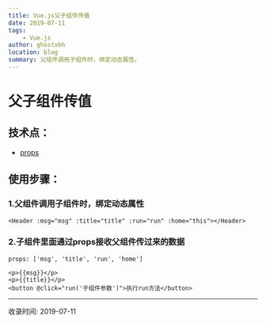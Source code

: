 ```yaml
---
title: Vue.js父子组件传值
date: 2019-07-11
tags:
    - Vue.js
author: ghostxbh
location: blog
summary: 父组件调用子组件时，绑定动态属性。
---
```

# 父子组件传值

## 技术点：
* [props](https://cn.vuejs.org/v2/guide/components-props.html)

## 使用步骤：
### 1.父组件调用子组件时，绑定动态属性
```vue
<Header :msg="msg" :title="title" :run="run" :home="this"></Header>
```

### 2.子组件里面通过props接收父组件传过来的数据
```vue
props: ['msg', 'title', 'run', 'home']

<p>{{msg}}</p>
<p>{{title}}</p>
<button @click="run('子组件参数')">执行run方法</button>
```

---
收录时间: 2019-07-11

<Vssue :title="$title" />
